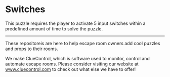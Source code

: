 # Switches
This puzzle requires the player to activate 5 input switches within a predefined amount of time to solve the puzzle.

---------------------------

These repositoreis are here to help escape room owners add cool puzzles and props to their rooms.  

We make ClueControl, which is software used to monitor, control and automate escape rooms.  Please consider visiting our website at www.cluecontrol.com to check out what else we have to offer!
